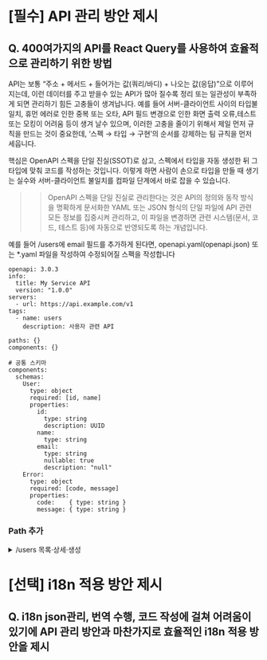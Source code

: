 # [필수] API 관리 방안 제시

## Q. 400여가지의 API를 React Query를 사용하여 효율적으로 관리하기 위한 방법

API는 보통 “주소 + 메서드 + 들어가는 값(쿼리/바디) + 나오는 값(응답)”으로 이루어지는데, 이런 데이터를 주고 받을수 있는 API가 많아 질수록 정리 또는 일관성이 부족하게 되면 관리하기 힘든 고충들이 생겨납니다.
예를 들어 서버-클라이언트 사이의 타입불일치, 휴먼 에러로 인한 중복 또는 오타, API 필드 변경으로 인한 화면 출력 오류,테스트 또는 모킹이 어려움 등이 생겨 날수 있으며, 이러한 고충을 줄이기 위해서 제일 먼저 규칙을 만드는 것이 중요한데, ‘스펙 → 타입 → 구현’의 순서를 강제하는 팀 규칙을 먼저 세웁니다.

핵심은 OpenAPI 스펙을 단일 진실(SSOT)로 삼고, 스펙에서 타입을 자동 생성한 뒤 그 타입에 맞춰 코드를 작성하는 것입니다. 이렇게 하면 사람이 손으로 타입을 만들 때 생기는 실수와 서버-클라이언트 불일치를 컴파일 단계에서 바로 잡을 수 있습니다.
>> OpenAPI 스펙을 단일 진실로 관리한다는 것은 API의 정의와 동작 방식을 명확하게 문서화한 YAML 또는 JSON 형식의 단일 파일에 API 관련 모든 정보를 집중시켜 관리하고, 이 파일을 변경하면 관련 시스템(문서, 코드, 테스트 등)에 자동으로 반영되도록 하는 개념입니다. 

예를 들어 /users에 email 필드를 추가하게 된다면, openapi.yaml(openapi.json) 또는 *.yaml 파일을 작성하여 수정되어질 스펙을 작성합니다

```
openapi: 3.0.3
info:
  title: My Service API
  version: "1.0.0"
servers:
  - url: https://api.example.com/v1
tags:
  - name: users
    description: 사용자 관련 API

paths: {}
components: {}

# 공통 스키마 
components:
  schemas:
    User:
      type: object
      required: [id, name]
      properties:
        id:
          type: string
          description: UUID
        name:
          type: string
        email:
          type: string
          nullable: true        
          description: "null"
    Error:
      type: object
      required: [code, message]
      properties:
        code:    { type: string }
        message: { type: string }

```

### Path 추가 
<details>
<summary>/users 목록·상세·생성</summary>

```
paths:
  /users:
    get:
      tags: [users]
      summary: List users
      parameters:
        - in: query
          name: page
          schema: { type: integer, minimum: 0, default: 0 }
        - in: query
          name: size
          schema: { type: integer, minimum: 1, maximum: 100, default: 20 }
      responses:
        "200":
          description: OK
          content:
            application/json:
              schema:
                type: object
                required: [items]
                properties:
                  items:
                    type: array
                    items: { $ref: "#/components/schemas/User" }
                  nextPage:
                    type: integer
                    nullable: true

    post:
      tags: [users]
      summary: Create user
      requestBody:
        required: true
        content:
          application/json:
            schema:
              type: object
              required: [name]
              properties:
                name:  { type: string }
                email: { type: string, nullable: true }
      responses:
        "201":
          description: Created
          content:
            application/json:
              schema: { $ref: "#/components/schemas/User" }

  /users/{id}:
    get:
      tags: [users]
      summary: Get user detail
      parameters:
        - in: path
          name: id
          required: true
          schema: { type: string }
      responses:
        "200":
          description: OK
          content:
            application/json:
              schema: { $ref: "#/components/schemas/User" }
        "404":
          description: Not Found
          
```

</details>




# [선택] i18n 적용 방안 제시

## Q. i18n json관리, 번역 수행, 코드 작성에 걸쳐 어려움이 있기에 API 관리 방안과 마찬가지로 효율적인 i18n 적용 방안을 제시